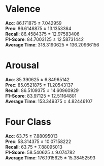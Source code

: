 # Valence
**Acc**: 86.171875 $\pm$ 7.042959 <br/>
**Prec**: 86.6146875 $\pm$ 13.1353364 <br/>
**Recall**: 86.4584375 $\pm$ 12.97583406 <br/>
**F1-Score**: 84.7003125 $\pm$ 12.58731442<br/>
**Average Time**: 318.3190625 $\pm$ 136.20966156 <br/>

# Arousal
**Acc**: 85.390625 $\pm$ 6.84965142 <br/>
**Prec**: 85.0521875 $\pm$ 11.20543137 <br/>
**Recall**: 86.5109375 $\pm$ 14.60960929 <br/>
**F1-Score**:  83.97125 $\pm$ 12.51164801 <br/>
**Average Time**: 153.349375 $\pm$ 4.82446107<br/>

# Four Class
**Acc**: 63.75 $\pm$ 7.88095013 <br/>
**Prec**: 58.314375 $\pm$ 10.07158222 <br/>
**Recall**: 63.75 $\pm$ 7.88095013  <br/>
**F1-Score**: 58.540625 $\pm$ 9.074782  <br/>
**Average Time**: 176.1915625 $\pm$ 15.38452593<br/>






